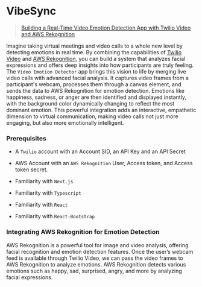 # VibeSync

> [Building a Real-Time Video Emotion Detection App with Twilio Video and AWS Rekognition](https://www.twilio.com/en-us/blog/detect-emotions-video-calls-twilio-aws-rekognition)

Imagine taking virtual meetings and video calls to a whole new level by detecting emotions in real time. By combining the capabilities of [Twilio Video](https://www.twilio.com/docs/video) and [AWS Rekognition](https://aws.amazon.com/rekognition/), you can build a system that analyzes facial expressions and offers deep insights into how participants are truly feeling. The `Video Emotion Detector` app brings this vision to life by merging live video calls with advanced facial analysis. It captures video frames from a participant's webcam, processes them through a canvas element, and sends the data to AWS Rekognition for emotion detection. Emotions like happiness, sadness, or anger are then identified and displayed instantly, with the background color dynamically changing to reflect the most dominant emotion. This powerful integration adds an interactive, empathetic dimension to virtual communication, making video calls not just more engaging, but also more emotionally intelligent.


<!-- In the world of virtual meetings and video calls, what if we could take things to the next level by actually detecting emotions from Twilio Video in real time? With the power of Twilio Video and AWS Rekognition, we’ll dive into how you can build a system that analyzes facial expressions and gives you insight into how your participants are truly feeling. The Video Emotion Detector app combines real-time video calling via Twilio Video with advanced facial analysis provided by AWS Rekognition. It captures video frames from a participant's webcam, processes them through a canvas element, and sends the frame data to AWS Rekognition to analyze facial expressions. Detected emotions, such as happiness, anger, or sadness, are displayed in real-time, and the app dynamically updates the background color to visually represent the dominant emotion. This seamless integration of technologies provides an interactive and empathetic layer to virtual communication, making video calls more engaging and emotionally aware. -->


### Prerequisites

- A `Twilio` account with an Account SID, an API Key and an API Secret

- AWS Account with an `AWS Rekognition` User, Access token, and Access token secret.

- Familiarity with `Next.js`

- Familiarity with `Typescript`

- Familiarity with `React`

- Familiarity with `React-Bootstrap`


### Integrating AWS Rekognition for Emotion Detection

AWS Rekognition is a powerful tool for image and video analysis, offering facial recognition and emotion detection features. Once the user’s webcam feed is available through Twilio Video, we can pass the video frames to AWS Rekognition to analyze emotions. AWS Rekognition detects various emotions such as happy, sad, surprised, angry, and more by analyzing facial expressions.